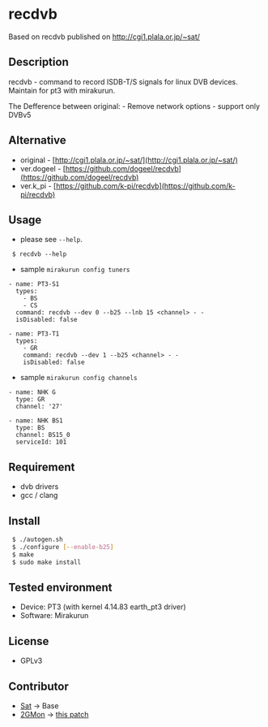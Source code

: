 # recdvb

Based on recdvb published on http://cgi1.plala.or.jp/~sat/


## Description

recdvb - command to record ISDB-T/S signals for linux DVB devices.
Maintain for pt3 with mirakurun.

The Defference between original:
    - Remove network options
    - support only DVBv5

## Alternative

- original - [http://cgi1.plala.or.jp/~sat/](http://cgi1.plala.or.jp/~sat/)
- ver.dogeel - [https://github.com/dogeel/recdvb](https://github.com/dogeel/recdvb)
- ver.k_pi - [https://github.com/k-pi/recdvb](https://github.com/k-pi/recdvb)

## Usage

- please see `--help`.

```
 $ recdvb --help
```

- sample `mirakurun config tuners`
```
- name: PT3-S1
  types:
    - BS
    - CS
  command: recdvb --dev 0 --b25 --lnb 15 <channel> - -
  isDisabled: false

- name: PT3-T1
  types:
    - GR
    command: recdvb --dev 1 --b25 <channel> - -
    isDisabled: false
```

- sample `mirakurun config channels`
```
- name: NHK G
  type: GR
  channel: '27'

- name: NHK BS1
  type: BS
  channel: BS15_0
  serviceId: 101
```


## Requirement

- dvb drivers
- gcc / clang


## Install

```bash
 $ ./autogen.sh
 $ ./configure [--enable-b25]
 $ make
 $ sudo make install
```


## Tested environment

- Device: PT3 (with kernel 4.14.83 earth_pt3 driver)
- Software: Mirakurun


## License

- GPLv3


## Contributor

- [Sat](http://cgi1.plala.or.jp/~sat/) -> Base
- [2GMon](https://github.com/2GMon) -> [this patch](https://gist.github.com/2GMon/3621dd5054ab20c2a8c565fc236de093)


